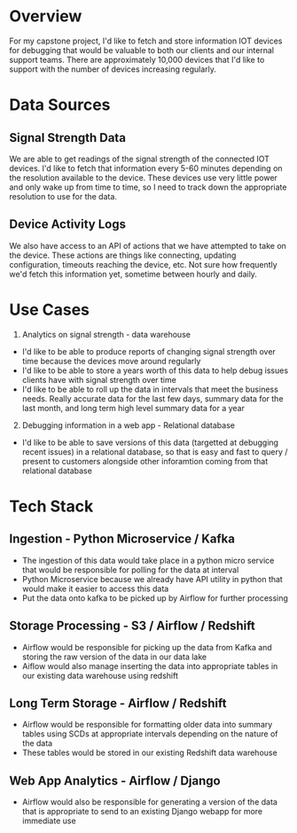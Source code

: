 # Overview
For my capstone project, I'd like to fetch and store information IOT devices for debugging that would be valuable to both our clients and our internal support teams.  There are approximately 10,000 devices that I'd like to support with the number of devices increasing regularly.

# Data Sources
## Signal Strength Data
We are able to get readings of the signal strength of the connected IOT devices.  I'd like to fetch that information every 5-60 minutes depending on the resolution available to the device.  These devices use very little power and only wake up from time to time, so I need to track down the appropriate resolution to use for the data.

## Device Activity Logs
We also have access to an API of actions that we have attempted to take on the device.  These actions are things like connecting, updating configuration, timeouts reaching the device, etc.  Not sure how frequently we'd fetch this information yet, sometime between hourly and daily.

# Use Cases
1. Analytics on signal strength - data warehouse
 - I'd like to be able to produce reports of changing signal strength over time because the devices move around regularly
 - I'd like to be able to store a years worth of this data to help debug issues clients have with signal strength over time
 - I'd like to be able to roll up the data in intervals that meet the business needs.  Really accurate data for the last few days, summary data for the last month, and long term high level summary data for a year
 2. Debugging information in a web app - Relational database
 - I'd like to be able to save versions of this data (targetted at debugging recent issues) in a relational database, so that is easy and fast to query / present to customers alongside other inforamtion coming from that relational database 

 # Tech Stack
 ## Ingestion - Python Microservice / Kafka
 - The ingestion of this data would take place in a python micro service that would be responsible for polling for the data at interval
 - Python Microservice because we already have API utility in python that would make it easier to access this data
 - Put the data onto kafka to be picked up by Airflow for further processing
 ## Storage Processing - S3 / Airflow / Redshift
 - Airflow would be responsible for picking up the data from Kafka and storing the raw version of the data in our data lake
 - Aiflow would also manage inserting the data into appropriate tables in our existing data warehouse using redshift
 ## Long Term Storage - Airflow / Redshift
 - Airflow would be responsible for formatting older data into summary tables using SCDs at appropriate intervals depending on the nature of the data
 - These tables would be stored in our existing Redshift data warehouse
 ## Web App Analytics - Airflow / Django
 - Airflow would also be responsible for generating a version of the data that is appropriate to send to an existing Django webapp for more immediate use
